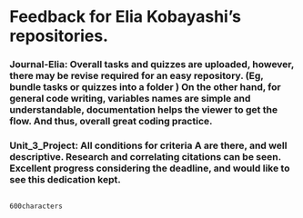 # Feedback for Elia Kobayashi’s repositories. 

### Journal-Elia: Overall tasks and quizzes are uploaded, however, there may be revise required for an easy repository. (Eg, bundle tasks or quizzes into a folder ) On the other hand, for general code writing, variables names are simple and understandable, documentation helps the viewer to get the flow. And thus, overall great coding practice.

### Unit_3_Project: All conditions for criteria A are there, and well descriptive. Research and correlating citations can be seen. Excellent progress considering the deadline, and would like to see this dedication kept.

                                                                                                               600characters
